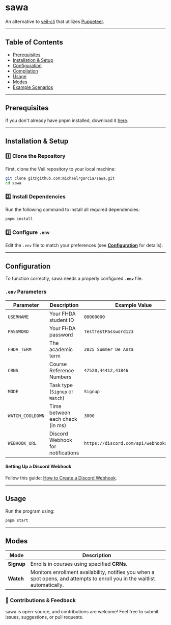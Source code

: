 # sawa

An alternative to [veil-cli](https://github.com/aandrewduong/veil-cli) that utilizes [Puppeteer](https://pptr.dev/).

---

## Table of Contents

- [Prerequisites](#prerequisites)
- [Installation & Setup](#installation--setup)
- [Configuration](#configuration)
- [Compilation](#compilation)
- [Usage](#usage)
- [Modes](#modes)
- [Example Scenarios](#example-scenarios)

---

## Prerequisites

If you don't already have pnpm installed, download it [here](https://pnpm.io/installation).

---

## Installation & Setup

### 1️⃣ Clone the Repository
First, clone the Veil repository to your local machine:

```sh
git clone git@github.com:michaelrgarcia/sawa.git
cd sawa
```

### 2️⃣ Install Dependencies
Run the following command to install all required dependencies:

```sh
pnpm install
```

### 3️⃣ Configure `.env`
Edit the `.env` file to match your preferences (see **[Configuration](#configuration)** for details).

---

## Configuration

To function correctly, sawa needs a properly configured **`.env`** file.

### `.env` Parameters

| Parameter             | Description                                      | Example Value                              |
|----------------------|------------------------------------------------|-------------------------------------------|
| `USERNAME`           | Your FHDA student ID                          | `00000000`                                |
| `PASSWORD`           | Your FHDA password                            | `TestTestPassword123`                     |
| `FHDA_TERM`              | The academic term                              | `2025 Summer De Anza`                     |                                |       
| `CRNS`              | Course Reference Numbers                      | `47520,44412,41846`                       |
| `MODE`              | Task type (`Signup` or `Watch`)            | `Signup` 
| `WATCH_COOLDOWN` | Time between each check (in ms) | `3000`
| `WEBHOOK_URL`           | Discord Webhook for notifications             | `https://discord.com/api/webhooks/[...]`  |

#### Setting Up a Discord Webhook  
Follow this guide: [How to Create a Discord Webhook](https://hookdeck.com/webhooks/platforms/how-to-get-started-with-discord-webhooks).

---

## Usage

Run the program using:

```sh
pnpm start
```
---

## Modes

| Mode      | Description |
|-----------|------------|
| **Signup**   | Enrolls in courses using specified **CRNs**. |
| **Watch**    | Monitors enrollment availability, notifies you when a spot opens, and attempts to enroll you in the waitlist automatically. |


### 🚀 Contributions & Feedback  
sawa is open-source, and contributions are welcome! Feel free to submit issues, suggestions, or pull requests.
